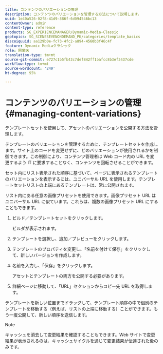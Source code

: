 ```yaml
---
title: コンテンツのバリエーションの管理
description: コンテンツのバリエーションを管理する方法について説明します。
uuid: 1e40a526-02f8-41d9-886f-6d094546bc13
contentOwner: admin
content-type: reference
products: SG_EXPERIENCEMANAGER/Dynamic-Media-Classic
geptopics: SG_SCENESEVENONDEMAND_PK/categories/template_basics
discoiquuid: aa129b0e-fc73-4fc2-a894-4560b3f46c4f
feature: Dynamic Mediaクラシック
role: 開業医
translation-type: tm+mt
source-git-commit: e727c1b5fb43c7def842ff1bafcc8b3ef3437cde
workflow-type: tm+mt
source-wordcount: '249'
ht-degree: 95%

---
```



# コンテンツのバリエーションの管理{#managing-content-variations}

テンプレートセットを使用して、アセットのバリエーションを公開する方法を管理します。

テンプレートのバリエーションを管理するために、テンプレートセットを作成します。サイト上のコードを変更せずに、どのバリエーションが使用されるかを制御できます。この制御により、コンテンツ管理者は Web コード内の URL を変更するよう IT に要求することなく、コンテンツを回転させることができます。

セット内にリスト表示された順序に基づいて、ページに表示されるテンプレートのバリエーションを表示するには、ユニバーサル URL を使用します。テンプレートセットリストの上端にあるテンプレートは、常に公開されます。

リスト内にある任意の画像プリセットを使用できます。画像プリセット URL はユニバーサル URL に似ています。これらは、複数の画像プリセット URL にすることもできます。

1. ビルド／テンプレートセットをクリックします。

   ビルダが表示されます。

1. テンプレートを選択し、追加／プレビューをクリックします。
1. テンプレートのプロパティを変更し、「名前を付けて保存」をクリックして、新しいバージョンを作成します。
1. 名前を入力し、「保存」をクリックします。

   アセットとテンプレートの両方を公開する必要があります。

1. 詳細ページに移動して、「URL」セクションからコピー先 URL を取得します。

テンプレートを新しい位置までドラッグして、テンプレート順序の中で個別のテンプレートを移動する（例えば、リストの上端に移動する）ことができます。もう一度公開して、新しい順序を送信します。

>[!NOTE]
>
>キャッシュを消去して変更結果を確認することもできます。Web サイトで変更結果が表示されるのは、キャッシュサイクルを通じて変更結果が伝達された後のみです。

